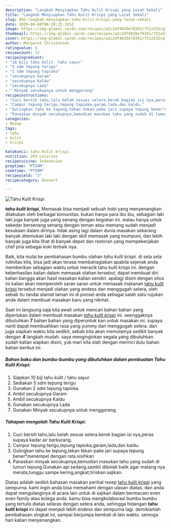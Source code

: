 ```yaml
---
description: "Langkah Menyiapkan Tahu Kulit Krispi yang Lezat Sekali"
title: "Langkah Menyiapkan Tahu Kulit Krispi yang Lezat Sekali"
slug: 802-langkah-menyiapkan-tahu-kulit-krispi-yang-lezat-sekali
date: 2020-08-08T06:28:25.325Z
image: https://img-global.cpcdn.com/recipes/a2c2df4028e78361/751x532cq70/tahu-kulit-krispi-foto-resep-utama.jpg
thumbnail: https://img-global.cpcdn.com/recipes/a2c2df4028e78361/751x532cq70/tahu-kulit-krispi-foto-resep-utama.jpg
cover: https://img-global.cpcdn.com/recipes/a2c2df4028e78361/751x532cq70/tahu-kulit-krispi-foto-resep-utama.jpg
author: Margaret Christensen
ratingvalue: 5
reviewcount: 12
recipeingredient:
- "10 biji tahu kulit  tahu sayur"
- "5 sdm tepung terigu"
- "2 sdm tepung tapioka"
- "secukupnya Garam"
- "secukupnya Kaldu"
- "secukupnya Lada"
- " Minyak secukupnya untuk menggoreng"
recipeinstructions:
- "Cuci bersih tahu,lalu belah sesuai selera.kerok bagian isi nya,peras supaya kadar air berkurang."
- "Campur tepung terigu,tepung tapioka,garam,lada,dan kaldu."
- "Gulingkan tahu ke tepung,tekan tekan pake jari supaya tepung bener²menempel dengan rata.sisihkan"
- "Panaskan minyak secukupnya,kemudian masukan tahu yang sudah di lumuri tepung.Gunakan api sedang,sambil dibolak balik agar matang nya merata,tunggu sampe kering,angkat,tiriskan.sajikan."
categories:
- Resep
tags:
- tahu
- kulit
- krispi

katakunci: tahu kulit krispi 
nutrition: 293 calories
recipecuisine: Indonesian
preptime: "PT24M"
cooktime: "PT58M"
recipeyield: "3"
recipecategory: Dessert

---
```



![Tahu Kulit Krispi](https://img-global.cpcdn.com/recipes/a2c2df4028e78361/751x532cq70/tahu-kulit-krispi-foto-resep-utama.jpg)

<b><i>tahu kulit krispi</i></b>, Memasak bisa menjadi sebuah hobi yang menyenangkan dilakukan oleh berbagai komunitas. bukan hanya para ibu ibu, sebagian laki laki juga banyak juga yang senang dengan kegiatan ini. walau hanya untuk sekedar bersenang senang dengan teman atau memang sudah menjadi kesukaan dalam dirinya. tidak asing lagi dalam dunia masakan sekarang banyak ditemukan laki laki dengan skill memasak yang mumpuni, dan lebih banyak juga kita lihat di banyak depot dan restoran yang mempekerjakan chef pria sebagai koki terbaik nya.

Baik, kita mulai ke pembahasan bumbu olahan <i>tahu kulit krispi</i>. di sela sela rutinitas kita, bisa jadi akan terasa membahagiakan apabila sejenak anda memberikan sebagian waktu untuk meracik tahu kulit krispi ini. dengan keberhasilan kalian dalam memasak olahan tersebut, dapat membuat diri kalian bangga akan hasil masakan kalian sendiri. apalagi disini dengan situs ini kalian akan memperoleh saran saran untuk memasak makanan <u>tahu kulit krispi</u> tersebut menjadi olahan yang endess dan menggugah selera, oleh sebab itu tandai alamat laman ini di ponsel anda sebagai salah satu rujukan anda dalam membuat masakan baru yang nikmat.




Saat ini langsung saja kita awali untuk mencari bahan bahan yang diperlukan dalam membuat masakan <u><i>tahu kulit krispi</i></u> ini. seenggaknya dibutuhkan <b>7</b> bahan bahan yang diperuntuk kan untuk masakan ini. supaya nanti dapat membuahkan rasa yang yummy dan menggugah selera. dan juga siapkan waktu kita sedikit, sebab kita akan memulainya sedikit banyak dengan <b>4</b> langkah mudah. saya menginginkan segala yang dibutuhkan sudah kalian siapkan disini, yuk mari kita olah dengan merinci dulu bahan bahan berikut ini.

<!--inarticleads1-->

##### Bahan baku dan bumbu-bumbu yang dibutuhkan dalam pembuatan Tahu Kulit Krispi:

1. Siapkan 10 biji tahu kulit / tahu sayur
1. Sediakan 5 sdm tepung terigu
1. Gunakan 2 sdm tepung tapioka
1. Ambil secukupnya Garam
1. Ambil secukupnya Kaldu
1. Gunakan secukupnya Lada
1. Gunakan  Minyak secukupnya untuk menggoreng




<!--inarticleads2-->

##### Tahapan mengolah Tahu Kulit Krispi:

1. Cuci bersih tahu,lalu belah sesuai selera.kerok bagian isi nya,peras supaya kadar air berkurang.
1. Campur tepung terigu,tepung tapioka,garam,lada,dan kaldu.
1. Gulingkan tahu ke tepung,tekan tekan pake jari supaya tepung bener²menempel dengan rata.sisihkan
1. Panaskan minyak secukupnya,kemudian masukan tahu yang sudah di lumuri tepung.Gunakan api sedang,sambil dibolak balik agar matang nya merata,tunggu sampe kering,angkat,tiriskan.sajikan.




Diatas adalah sedikit bahasan masakan perihal resep <u>tahu kulit krispi</u> yang sempurna. kami ingin anda bisa memahami dengan ulasan diatas, dan anda dapat mengulanginya di acara lain untuk di sajikan dalam bermacam even even family atau kolega anda. kamu bisa mengkolaborasi bumbu bumbu yang tertulis diatas selaras dengan selera anda, sehingga hidangan <b>tahu kulit krispi</b> ini dapat menjadi lebih endess dan sempurna lagi. demikianlah pembahasan singkat ini, sampai berjumpa kembali di lain waktu. semoga hari kalian menyenangkan.
